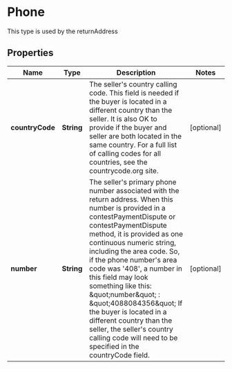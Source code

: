 

# Phone

This type is used by the returnAddress
## Properties

Name | Type | Description | Notes
------------ | ------------- | ------------- | -------------
**countryCode** | **String** | The seller&#39;s country calling code. This field is needed if the buyer is located in a different country than the seller. It is also OK to provide if the buyer and seller are both located in the same country. For a full list of calling codes for all countries, see the countrycode.org site. |  [optional]
**number** | **String** | The seller&#39;s primary phone number associated with the return address. When this number is provided in a contestPaymentDispute or contestPaymentDispute method, it is provided as one continuous numeric string, including the area code. So, if the phone number&#39;s area code was &#39;408&#39;, a number in this field may look something like this: &amp;quot;number&amp;quot; : &amp;quot;4088084356&amp;quot; If the buyer is located in a different country than the seller, the seller&#39;s country calling code will need to be specified in the countryCode field. |  [optional]




